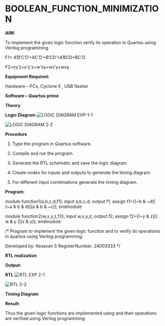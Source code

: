 # BOOLEAN_FUNCTION_MINIMIZATION

**AIM:**

To implement the given logic function verify its operation in Quartus using Verilog programming.

F1= A’B’C’D’+AC’D’+B’CD’+A’BCD+BC’D 

F2=xy’z+x’y’z+w’xy+wx’y+wxy

**Equipment Required:**

Hardware – PCs, Cyclone II , USB flasher

**Software – Quartus prime**

**Theory**

**Logic Diagram**
![LOGIC DIAGRAM EXP-1-1](https://github.com/user-attachments/assets/7762c386-7742-4d9b-be22-dde71bf0d9fd)

![LOGIC DIAGRAM 2-2](https://github.com/user-attachments/assets/77e4a106-931a-444a-989b-396d7ecfc777)


**Procedure**

1.	Type the program in Quartus software.

2.	Compile and run the program.

3.	Generate the RTL schematic and save the logic diagram.

4.	Create nodes for inputs and outputs to generate the timing diagram.

5.	For different input combinations generate the timing diagram.


**Program:**


module function1(a,b,c,d,f1);
input a,b,c,d;
output f1;
assign f1=((~b & ~d)|(~a & b & d)|(a & b & ~c));
endmodule

module function2(w,x,y,z,f2);
input w,x,y,z;
output f2;
assign f2=((~y & z)|( w & y )|(x & y));
endmodule

/* Program to implement the given logic function and to verify its operations in quartus using Verilog programming. 

Developed by: Kesavan S 
RegisterNumber: 24003333 */


**RTL realization**

**Output:**

**RTL**
![RTL EXP 2-1](https://github.com/user-attachments/assets/2fefefee-9556-4449-9416-90439108e73c)

![RTL 2-2](https://github.com/user-attachments/assets/32ac5b92-a6f5-4642-a9c0-baa2ae53381c)


**Timing Diagram**

**Result:**

Thus the given logic functions are implemented using and their operations are verified using Verilog programming.

